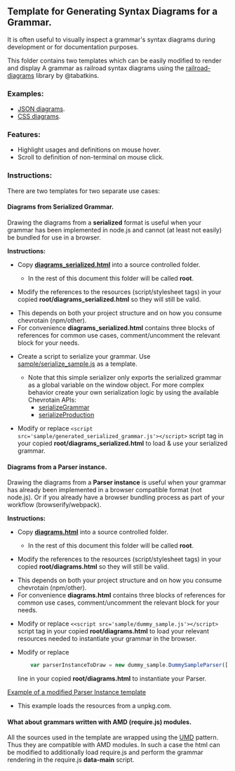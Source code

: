 ## Template for Generating Syntax Diagrams for a Grammar.
 
It is often useful to visually inspect a grammar's syntax diagrams during development
or for documentation purposes.

This folder contains two templates which can be easily modified to render and display
A grammar as railroad syntax diagrams using the [railroad-diagrams](https://github.com/tabatkins/railroad-diagrams)
library by @tabatkins.

### Examples:
* [JSON diagrams](http://sap.github.io/chevrotain/diagrams_sample/diagrams_sample.html).
* [CSS diagrams](https://rawgit.com/SAP/chevrotain/master/examples/grammars/css/css_diagrams.html).
 
 
### Features:
  * Highlight usages and definitions on mouse hover.
  * Scroll to definition of non-terminal on mouse click. 
 

### Instructions:
There are two templates for two separate use cases:

#### Diagrams from Serialized Grammar.
Drawing the diagrams from a **serialized** format is useful when your grammar has been implemented in node.js
and cannot (at least not easily) be bundled for use in a browser.

**Instructions:**
- Copy **[diagrams_serialized.html](https://github.com/SAP/chevrotain/blob/master/diagrams/diagrams_serialized.html)** into a source controlled folder.
  * In the rest of this document this folder will be called **root**.

- Modify the references to the resources (script/stylesheet tags) in your copied **root/diagrams_serialized.html** so they will still be valid.
 * This depends on both your project structure and on how you consume chevrotain (npm/other).
 * For convenience **diagrams_serialized.html** contains three blocks of references for common use cases,
   comment/uncomment the relevant block for your needs. 

- Create a script to serialize your grammar. Use [sample/serialize_sample.js](https://github.com/SAP/chevrotain/blob/master/diagrams/sample/serialize_sample.js)
  as a template. 
  * Note that this simple serializer only exports the serialized grammar as a global variable on the window object.
    For more complex behavior create your own serialization logic by using the available Chevrotain APIs:
    - [serializeGrammar](http://sap.github.io/chevrotain/documentation/0_21_0/modules/gast.html#serializegrammar) 
    - [serializeProduction](http://sap.github.io/chevrotain/documentation/0_21_0/modules/gast.html#serializeproduction)

- Modify or replace 
  ```<script src='sample/generated_serialized_grammar.js'></script>```
  script tag in your copied **root/diagrams_serialized.html** to load & use your serialized grammar.


#### Diagrams from a Parser instance.
Drawing the diagrams from a **Parser instance** is useful when your grammar has already been implemented in a browser compatible format
(not node.js). Or if you already have a browser bundling process as part of your workflow (browserify/webpack).

**Instructions:**
- Copy **[diagrams.html](https://github.com/SAP/chevrotain/blob/master/diagrams/diagrams.html)** into a source controlled folder.
  * In the rest of this document this folder will be called **root**.

- Modify the references to the resources (script/stylesheet tags) in your copied **root/diagrams.html** so they will still be valid.
 * This depends on both your project structure and on how you consume chevrotain (npm/other).
 * For convenience **diagrams.html** contains three blocks of references for common use cases,
   comment/uncomment the relevant block for your needs. 

- Modify or replace 
  ```<<script src='sample/dummy_sample.js'></script>``` 
  script tag in your copied **root/diagrams.html** to load your relevant resources needed to instantiate your grammar in the browser.
   
- Modify or replace 
   ```javascript
       var parserInstanceToDraw = new dummy_sample.DummySampleParser([]);
   ``` 
  line in your copied **root/diagrams.html** to instantiate your Parser.
  
   
[Example of a modified Parser Instance template](https://github.com/SAP/chevrotain/blob/master/examples/grammars/css/css_diagrams.html)
 * This example loads the resources from a unpkg.com.
   

#### What about grammars written with AMD (require.js) modules.
All the sources used in the template are wrapped using the [UMD](https://github.com/umdjs/umd) pattern.
Thus they are compatible with AMD modules. In such a case the html can be modified to additionally load require.js and perform
the grammar rendering in the require.js **data-main** script.
